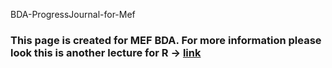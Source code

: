 BDA-ProgressJournal-for-Mef
### This page is created for MEF BDA. For more information please look this is another lecture for R -> [link](https://pjournal.github.io/mef05-emrecansi/)
